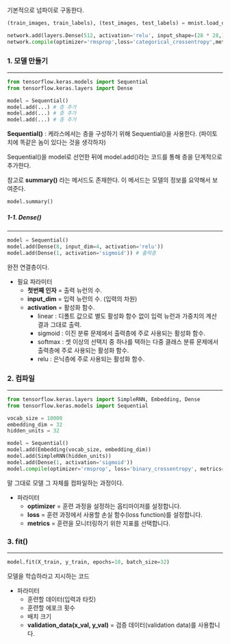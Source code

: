 기본적으로 넘파이로 구동한다.

``` python
(train_images, train_labels), (test_images, test_labels) = mnist.load_data() train_images = train_images.reshape((60000, 28 * 28)) train_images = train_images.astype('float32') / 255 test_images = test_images.reshape((10000, 28 * 28)) test_images = test_images.astype('float32') / 255 network = models.Sequential() 

network.add(layers.Dense(512, activation='relu', input_shape=(28 * 28,))) network.add(layers.Dense(10, activation='softmax')) 
network.compile(optimizer='rmsprop',loss='categorical_crossentropy',metrics=                 ['accuracy']) network.fit(train_images, train_labels,                         epochs=5, batch_size=128)
```

### 1. 모델 만들기
---
``` python
from tensorflow.keras.models import Sequential
from tensorflow.keras.layers import Dense

model = Sequential()
model.add(...) # 층 추가
model.add(...) # 층 추가
model.add(...) # 층 추가

```

**Sequential()** : 케라스에서는 층을 구성하기 위해 Sequential()을 사용한다. (파이토치에 똑같은 놈이 있다는 것을 생각하자)

Sequential()을 model로 선언한 뒤에 model.add()라는 코드를 통해 층을 단계적으로 추가한다.

참고로 **summary()** 라는 메서드도 존재한다. 이 메서드는 모델의 정보를 요약해서 보여준다.
``` python
model.summary()
```

##### 1-1. Dense()
---
``` python
model = Sequential()
model.add(Dense(8, input_dim=4, activation='relu'))
model.add(Dense(1, activation='sigmoid')) # 출력층
```

완전 연결층이다. 
 - 필요 파라미터
	 - **첫번째 인자** = 출력 뉴런의 수.  
	 - **input_dim** = 입력 뉴런의 수. (입력의 차원)  
	 - **activation** = 활성화 함수.  
		- linear : 디폴트 값으로 별도 활성화 함수 없이 입력 뉴런과 가중치의 계산 결과 그대로 출력.  
		- sigmoid : 이진 분류 문제에서 출력층에 주로 사용되는 활성화 함수.  
		- softmax : 셋 이상의 선택지 중 하나를 택하는 다중 클래스 분류 문제에서 출력층에 주로 사용되는 활성화 함수.  
		- relu : 은닉층에 주로 사용되는 활성화 함수.

### 2. 컴파일
---
``` python
from tensorflow.keras.layers import SimpleRNN, Embedding, Dense
from tensorflow.keras.models import Sequential

vocab_size = 10000
embedding_dim = 32
hidden_units = 32

model = Sequential()
model.add(Embedding(vocab_size, embedding_dim))
model.add(SimpleRNN(hidden_units))
model.add(Dense(1, activation='sigmoid'))
model.compile(optimizer='rmsprop', loss='binary_crossentropy', metrics=['acc'])

```

말 그대로 모델 그 자체를 컴파일하는 과정이다.
 - 파라미터
	- **optimizer** = 훈련 과정을 설정하는 옵티마이저를 설정합니다.  
	- **loss** = 훈련 과정에서 사용할 손실 함수(loss function)를 설정합니다.  
	- **metrics** = 훈련을 모니터링하기 위한 지표를 선택합니다.

### 3. fit()
---
``` python
model.fit(X_train, y_train, epochs=10, batch_size=32)
```

모델을 학습하라고 지시하는 코드
- 파라미터
	- 훈련할 데이터(입력과 타킷)
	- 훈련할 에포크 횟수
	- 배치 크기
	- **validation_data(x_val, y_val)** = 검증 데이터(validation data)를 사용합니다.
